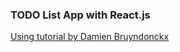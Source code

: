 ### TODO List App with React.js ###

[Using tutorial by Damien Bruyndonckx](https://fr.linkedin.com/learning/l-essentiel-de-react-js-2/)
